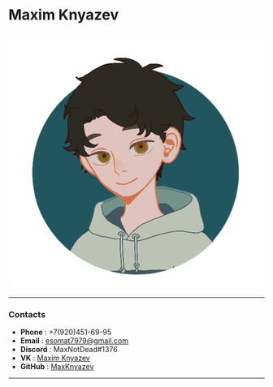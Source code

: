 # __Maxim Knyazev__
![Maxim Knyazev](img/download20220405170743.png)

---

### Contacts

- __Phone__ : +7(920)451-69-95
- __Email__ : esomat7979@gmail.com
- __Discord__ : MaxNotDead#1376
- __VK__ : [Maxim Knyazev](https://vk.com/maxkpacific)
- __GitHub__ : [MaxKnyazev](https://github.com/MaxKnyazev)

---